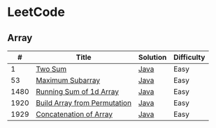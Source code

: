 # LeetCode
## Array
| #    | Title | Solution | Difficulty |
| ---- | ----- | -------- | ---------- |
| 1 | [Two Sum](https://leetcode.com/problems/two-sum/) | [Java](https://github.com/kir4che/LeetCode/blob/main/src/Array/TwoSum.java) | Easy |
| 53 | [Maximum Subarray](https://leetcode.com/problems/maximum-subarray/) | [Java](https://github.com/kir4che/LeetCode/blob/main/src/Array/MaximumSubarray.java) | Easy |
| 1480 | [Running Sum of 1d Array](https://leetcode.com/problems/running-sum-of-1d-array/) | [Java](https://github.com/kir4che/LeetCode/blob/main/src/Array/RunningSumOf1dArray.java) | Easy |
| 1920 | [Build Array from Permutation](https://leetcode.com/problems/build-array-from-permutation/) | [Java](https://github.com/kir4che/LeetCode/blob/main/src/Array/BuildArrayFromPermutation.java) | Easy |
| 1929 | [Concatenation of Array](https://leetcode.com/problems/concatenation-of-array/) | [Java](https://github.com/kir4che/LeetCode/blob/main/src/Array/ConcatenetionOfArray.java) | Easy |
